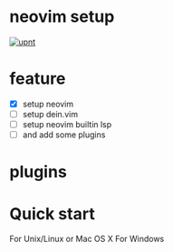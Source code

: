 # neovim setup
[![upnt](https://circleci.com/gh/upnt/neovim-setup.svg?style?style=flat&logo=appveyor)](https://circleci.com/gh/upnt/neovim-setup)

# feature

- [x] setup neovim
- [ ] setup dein.vim
- [ ] setup neovim builtin lsp
- [ ] and add some plugins

# plugins

# Quick start
For Unix/Linux or Mac OS X
For Windows

